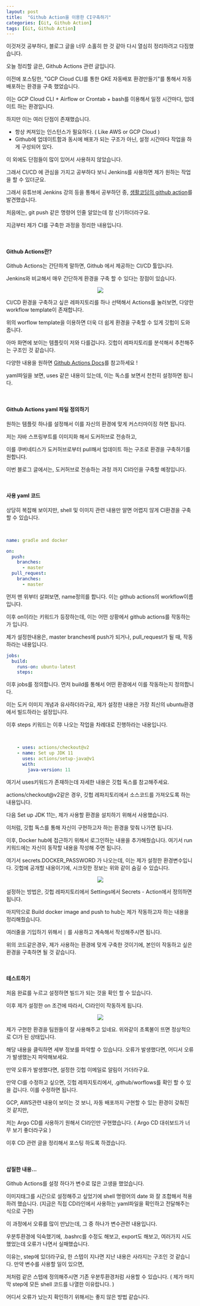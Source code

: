 ```yaml
---
layout: post
title:  "Github Action을 이용한 CI구축하기"
categories: [Git, Github Action]
tags: [Git, Github Action]
---
```



이것저것 공부하다, 블로그 글을 너무 소홀히 한 것 같아 다시 열심히 정리하려고 다짐했습니다.

오늘 정리할 글은, Github Actions 관련 글입니다.

이전에 포스팅한, "GCP Cloud CLI를 통한 GKE 자동배포 환경만들기"를 통해서 자동 배포하는 환경을 구축 했었습니다.

이는 GCP Cloud CLI + Airflow or Crontab + bash를 이용해서 일정 시간마다, 업데이트 하는 환경입니다.

하지만 이는 여러 단점이 존재했습니다.

- 항상 켜져있는 인스턴스가 필요하다. ( Like AWS or GCP Cloud )
- Github에 업데이트함과 동시에 배포가 되는 구조가 아닌, 설정 시간마다 작업을 하게 구성되어 있다.

이 외에도 단점들이 많이 있어서 사용하지 않았습니다.

그래서 CI/CD 에 관심을 가지고 공부하다 보니 Jenkins를 사용하면 제가 원하는 작업을 할 수 있더군요.

그래서 유튜브에 Jenkins 강의 등을 통해서 공부하던 중, [생활코딩의 github action](https://www.youtube.com/watch?v=uBOdEEzjxzE&ab_channel=%EC%83%9D%ED%99%9C%EC%BD%94%EB%94%A9)를 발견했습니다.

처음에는, git push 같은 명령어 인줄 알았는데 참 신기하더라구요.

지금부터 제가 CI를 구축한 과정을 정리한 내용입니다.

<br>

#### Github Actions란?

Github Actions는 간단하게 말하면, Github 에서 제공하는 CI/CD 툴입니다.

Jenkins와 비교해서 매우 간단하게 환경을 구축 할 수 있다는 장점이 있습니다.

<p align="center"><img src="/assets/img/post_img/action1.png"></p>

CI/CD 환경을 구축하고 싶은 레파지토리를 하나 선택해서 Actions를 눌러보면, 다양한 workflow template이 존재합니다.

위의 worflow template을 이용하면 더욱 더 쉽게 환경을 구축할 수 있게 깃헙이 도와줍니다.

아마 화면에 보이는 템플릿이 저와 다를겁니다. 깃헙이 레파지토리를 분석해서 추천해주는 구조인 것 같습니다.

다양한 내용을 원하면 [Github Actions Docs](https://github.com/features/actions)를 참고하세요 !

yaml파일을 보면, uses 같은 내용이 있는데, 이는 독스를 보면서 천천히 설정하면 됩니다.

<br>

#### Github Actions yaml 파일 정의하기

원하는 템플릿 하나를 설정해서 이를 자신의 환경에 맞게 커스터마이징 하면 됩니다.

저는 자바 스프링부트를 이미지화 해서 도커허브로 전송하고,

이를 쿠버네티스가 도커허브로부터 pull해서 업데이트 하는 구조로 환경을 구축하기를 원합니다.

이번 블로그 글에서는, 도커허브로 전송하는 과정 까지 CI라인을 구축할 예정입니다.

<br>

#### 사용 yaml 코드

<script src="https://gist.github.com/wjdqlsdlsp/085d314a07961a92c079e88617989e5a.js"></script>

상당히 복잡해 보이지만, shell 및 이미지 관련 내용만 알면 어렵지 않게 CI환경을 구축할 수 있습니다.

<br>

```yaml
name: gradle and docker

on:
  push:
    branches:
      - master
  pull_request:
    branches:
      - master
```

먼저 맨 위부터 살펴보면, name정의를 합니다. 이는 github actions의 workflow이름입니다.

이후 on이라는 키워드가 등장하는데, 이는 어떤 상황에서 github actions를 작동하는가 입니다.

제가 설정한내용은, master branches에 push가 되거나, pull_request가 될 때, 작동하라는 내용입니다.

```yaml
jobs:
  build:
    runs-on: ubuntu-latest
    steps:
```

이후 jobs를 정의합니다. 먼저 build를 통해서 어떤 환경에서 이를 작동하는지 정의합니다.

이는 도커 이미지 개념과 유사하더라구요, 제가 설정한 내용은 가장 최신의 ubuntu환경에서 빌드하라는 설정입니다.

이후 steps 키워드는 이후 나오는 작업을 차례대로 진행하라는 내용입니다.

<br>

```yaml
    - uses: actions/checkout@v2
    - name: Set up JDK 11
      uses: actions/setup-java@v1
      with:
        java-version: 11
```

여기서 uses키워드가 존재하는데 자세한 내용은 깃헙 독스를 참고해주세요.

actions/checkout@v2같은 경우, 깃헙 레파지토리에서 소스코드를 가져오도록 하는 내용입니다.

다음 Set up JDK 11는, 제가 사용할 환경을 설치하기 위해서 사용했습니다.

이처럼, 깃헙 독스를 통해 자신이 구현하고자 하는 환경을 맞춰 나가면 됩니다.

<script src="https://gist.github.com/wjdqlsdlsp/ab177fde9b5535e9d7920b3929c0498e.js"></script>

이후, Docker hub에 접근하기 위해서 로그인하는 내용을 추가해줬습니다. 여기서 run 키워드에는 자신이 동작할 내용을 작성해 주면 됩니다.

여기서 secrets.DOCKER_PASSWORD 가 나오는데, 이는 제가 설정한 환경변수입니다. 깃헙에 공개할 내용이기에, 시크릿한 정보는 위와 같이 숨길 수 있습니다.

<p align="center"><img src="/assets/img/post_img/action2.png"></p>

설정하는 방법은, 깃헙 레파지토리에서 Settings에서 Secrets - Action에서 정의하면됩니다.



마지막으로 Build docker image and push to hub는 제가 작동하고자 하는 내용을 정리해줬습니다.

여러줄을 기입하기 위해서 `|` 를 사용하고 계속해서 작성해주시면 됩니다.

위의 코드같은경우, 제가 사용하는 환경에 맞게 구축한 것이기에, 본인이 작동하고 싶은 환경을 구축하면 될 것 같습니다.

<br>

#### 테스트하기

처음 완료를 누르고 설정하면 빌드가 되는 것을 확인 할 수 있습니다.

이후 제가 설정한 on 조건에 따라서, CI라인이 작동하게 됩니다.

<p align="center"><img src="/assets/img/post_img/action3.png"></p>

제가 구현한 환경을 팀원들이 잘 사용해주고 있네요. 위와같이 초록불이 뜨면 정상적으로 CI가 된 상태입니다.

해당 내용을 클릭하면 세부 정보를 파악할 수 있습니다. 오류가 발생했다면, 어디서 오류가 발생했는지 파악해보세요.

만약 오류가 발생했다면, 설정한 깃헙 이메일로 알림이 가더라구요.

만약 CI를 수정하고 싶으면, 깃헙 레파지토리에서, .github/worflows를 확인 할 수 있을 겁니다. 이를 수정하면 됩니다.

GCP, AWS관련 내용이 보이는 것 보니, 자동 배포까지 구현할 수 있는 환경이 갖춰진 것 같지만,

저는 Argo CD를 사용하기 원해서 CI라인만 구현했습니다. ( Argo CD 대쉬보드가 너무 보기 좋더라구요 )

이후 CD 관련 글을 정리해서 포스팅 하도록 하겠습니다.

<br>

#### 삽질한 내용...

Github Actions를 설정 하다가 변수로 많은 고생을 했었습니다.

이미지태그를 시간으로 설정해주고 싶었기에 shell 명령어의 date 와 잘 조합해서 적용하려 했습니다. (지금은 직접 CD라인에서 사용하는 yaml파일을 확인하고 전달해주는 식으로 구현)

이 과정에서 오류를 많이 만났는데, 그 중 하나가 변수관련 내용입니다.

우분투환경에 익숙했기에, .bashrc를 수정도 해보고, export도 해보고, 여러가지 시도했었는데 오류가 나면서 실패했습니다.

이유는, step에 있더라구요, 한 스텝이 지나면 지난 내용은 사라지는 구조인 것 같습니다. 만약 변수를 사용할 일이 있으면,

저처럼 같은 스텝에 정의해주시면 기존 우분투환경처럼 사용할 수 있습니다. ( 제가 마지막 step에 모든 shell 코드를 나열한 이유랍니다. )

어디서 오류가 났는지 확인하기 위해서는 좋지 않은 방법 같습니다.

<br>

<br>


